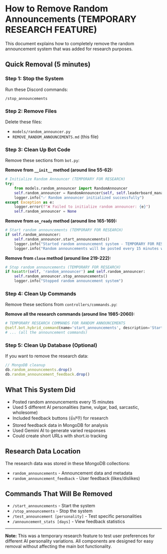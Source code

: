 # How to Remove Random Announcements (TEMPORARY RESEARCH FEATURE)

This document explains how to completely remove the random announcement system that was added for research purposes.

## Quick Removal (5 minutes)

### Step 1: Stop the System
Run these Discord commands:
```
/stop_announcements
```

### Step 2: Remove Files
Delete these files:
- `models/random_announcer.py`
- `REMOVE_RANDOM_ANNOUNCEMENTS.md` (this file)

### Step 3: Clean Up Bot Code
Remove these sections from `bot.py`:

**Remove from `__init__` method (around line 55-62):**
```python
# Initialize Random Announcer (TEMPORARY FOR RESEARCH)
try:
    from models.random_announcer import RandomAnnouncer
    self.random_announcer = RandomAnnouncer(self, self.leaderboard_manager)
    logger.info("✅ Random announcer initialized successfully")
except Exception as e:
    logger.error(f"❌ Failed to initialize random announcer: {e}")
    self.random_announcer = None
```

**Remove from `on_ready` method (around line 165-169):**
```python
# Start random announcements (TEMPORARY FOR RESEARCH)
if self.random_announcer:
    self.random_announcer.start_announcements()
    logger.info("Started random announcement system - TEMPORARY FOR RESEARCH")
    logger.info("Random announcements will be posted every 15 minutes with feedback buttons")
```

**Remove from `close` method (around line 219-222):**
```python
# Stop random announcements (TEMPORARY FOR RESEARCH)
if hasattr(self, 'random_announcer') and self.random_announcer:
    self.random_announcer.stop_announcements()
    logger.info("Stopped random announcement system")
```

### Step 4: Clean Up Commands
Remove these sections from `controllers/commands.py`:

**Remove all the research commands (around line 1985-2060):**
```python
# TEMPORARY RESEARCH COMMANDS FOR RANDOM ANNOUNCEMENTS
@self.bot.hybrid_command(name='start_announcements', description='Start random announcements (RESEARCH)')
# ... (all the announcement commands)
```

### Step 5: Clean Up Database (Optional)
If you want to remove the research data:
```javascript
// MongoDB cleanup
db.random_announcements.drop()
db.random_announcement_feedback.drop()
```

## What This System Did

- Posted random announcements every 15 minutes
- Used 5 different AI personalities (tame, vulgar, bad, sarcastic, wholesome)
- Included feedback buttons (👍/👎) for research
- Stored feedback data in MongoDB for analysis
- Used Gemini AI to generate varied responses
- Could create short URLs with short.io tracking

## Research Data Location

The research data was stored in these MongoDB collections:
- `random_announcements` - Announcement data and metadata
- `random_announcement_feedback` - User feedback (likes/dislikes)

## Commands That Will Be Removed

- `/start_announcements` - Start the system
- `/stop_announcements` - Stop the system  
- `/test_announcement [personality]` - Test specific personalities
- `/announcement_stats [days]` - View feedback statistics

---

**Note:** This was a temporary research feature to test user preferences for different AI personality variations. All components are designed for easy removal without affecting the main bot functionality. 
